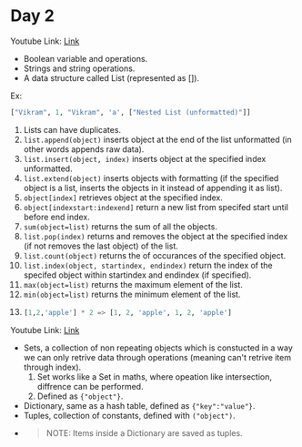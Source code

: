 # Day 2 #
Youtube Link: [Link](https://youtu.be/GA0u6WM7_Eo)
- Boolean variable and operations.
- Strings and string operations.
- A data structure called List (represented as []).


Ex:
  ```python 
  ["Vikram", 1, "Vikram", 'a', ["Nested List (unformatted)"]]
  ```
  1. Lists can have duplicates.
  1. `list.append(object)` inserts object at the end of the list unformatted (in other words appends raw data).
  2. `list.insert(object, index)` inserts object at the specified index unformatted.
  3. `list.extend(object)` inserts objects with formatting (if the specified object is a list, inserts the objects in it instead of appending it as list).
  3. `object[index]` retrieves object at the specified index.
  4. `object[indexstart:indexend]` return a new list from specifed start until before end index.
  5. `sum(object=list)` returns the sum of all the objects.
  6. `list.pop(index)` returns and removes the object at the specified index (if not removes the last object) of the list.
  7. `list.count(object)` returns the of occurances of the specified object.
  8. `list.index(object, startindex, endindex)` return the index of the specifed object within startindex and endindex (if specified).
  9. `max(object=list)` returns the maximum element of the list.
  1. `min(object=list)` returns the minimum element of the list.
  2. ```python 
     [1,2,'apple'] * 2 => [1, 2, 'apple', 1, 2, 'apple']
     ```
Youtube Link: [Link](https://youtu.be/wlS_fWxIPyQ)
- Sets, a collection of non repeating objects which is constucted in a way we can only retrive data through operations (meaning can't retrive item through index).
  1. Set works like a Set in maths, where opeation like intersection, diffrence can be performed.
  2. Defined as `{"object"}`.
- Dictionary, same as a hash table, defined as `{"key":"value"}`.
- Tuples, collection of constants, defined with `("object")`.
- > NOTE: Items inside a Dictionary are saved as tuples.
